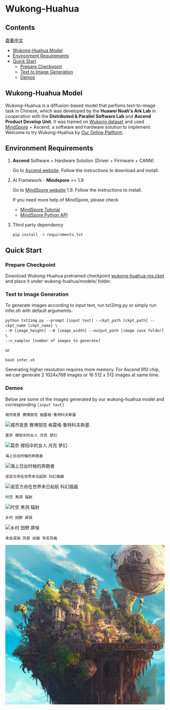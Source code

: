 # Wukong-Huahua
## Contents

[查看中文](./README.md)

- [Wukong-Huahua Model](#wukong-huahua-model)
- [Environment Requirements](#environment-requirements)
- [Quick Start](#quick-start)
  - [Prepare Checkpoint](#prepare-checkpoint)
  - [Text to Image Generation](#text-to-image-generation)
  - [Demos](#demos)

## Wukong-Huahua Model

Wukong-Huahua is a diffusion-based model that perfoms text-to-image task in Chinese, which was developed by the **Huawei Noah's Ark Lab** in cooperation with the **Distributed & Parallel Software Lab** and **Ascend Product Develop Unit**. It was trained on [Wukong dataset](https://wukong-dataset.github.io/wukong-dataset/)  and used [MindSpore](https://www.mindspore.cn/en) + Ascend, a software and hardware solution to implement. Welcome to try Wukong-Huahua by [Our Online Platform](https://xihe.mindspore.cn/modelzoo/wukong).

## Environment Requirements

1. **Ascend** Software + Hardware Solution (Driver + Firmware + CANN)
	
	Go to [Ascend website](<https://www.hiascend.com/software/cann/commercial>). Follow the instructions to download and install.
2. AI Framework - **Mindspore** == 1.9

	  Go to [MindSpore website](https://www.mindspore.cn/en "MindSpore")  1.9. Follow the instructions to install.
	 
	  If you need more help of MindSpore, please check
	  - [MindSpore Tutorial](https://www.mindspore.cn/tutorials/en/master/index.html)
	  - [MindSpore Python API](https://www.mindspore.cn/docs/en/master/index.htmll)		
	  
3. Third party dependency
   ```python
   pip install -r requirements.txt
   ```


## Quick Start

### Prepare Checkpoint

Download Wukong-Huahua pretrained checkpoint [wukong-huahua-ms.ckpt](https://download.mindspore.cn/toolkits/minddiffusion/wukong-huahua/wukong-huahua-ms.ckpt) and place it under wukong-huahua/models/ folder.

### Text to Image Generation

To generate images according to input text, run txt2img.py or simply run infer.sh with default argumemts.

```shell
python txt2img.py --prompt [input text] --ckpt_path [ckpt_path] --ckpt_name [ckpt_name] \
--H [image_height] --W [image_width] --output_path [image save folder] \
--n_samples [number of images to generate]
```
or
```shell
bash infer.sh
```

Generating higher resolution requires more memory. For Ascend 910 chip, we can generate 2 1024x768 images or 16 512 x 512 images at same time.

### Demos

Below are some of the images generated by our wukong-huahua model and corresponding `[input text]`

```
城市夜景 赛博朋克 格雷格·鲁特科夫斯基
```

![城市夜景 赛博朋克 格雷格·鲁特科夫斯基](demo/城市夜景%20赛博朋克%20格雷格·鲁特科夫斯基.png)

```
莫奈 撑阳伞的女人 月亮 梦幻
```

![莫奈 撑阳伞的女人 月亮 梦幻](demo/莫奈%20撑阳伞的女人%20月亮%20梦幻.png)

```
海上日出时候的奔跑者
```

![海上日出时候的奔跑者](demo/海上日出时候的奔跑者.png)

```
诺亚方舟在世界末日起航 科幻插画
```

![诺亚方舟在世界末日起航 科幻插画](demo/诺亚方舟在世界末日起航%20科幻插画.png)

```
时空 黑洞 辐射
```

![时空 黑洞 辐射](demo/时空%20黑洞%20辐射.png)

```
乡村 田野 屏保
```

![乡村 田野 屏保](demo/乡村%20田野%20屏保.png)

```
来自深渊 风景 绘画 写实风格
```

![来自深渊 风景 绘画 写实风格](demo/来自深渊%20风景%20绘画%20写实风格.png)
